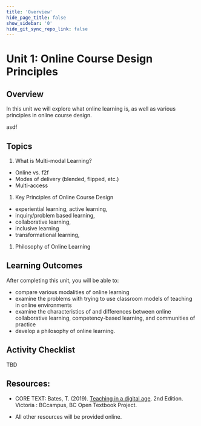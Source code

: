 ```yaml
---
title: 'Overview'
hide_page_title: false
show_sidebar: '0'
hide_git_sync_repo_link: false
---
```

# Unit 1: Online Course Design Principles
## Overview
In this unit we will explore what online learning is, as well as various principles in online course design.

asdf
## Topics
1. What is Multi-modal Learning?
 - Online vs. f2f
 - Modes of delivery (blended, flipped, etc.)
 - Multi-access
1. Key Principles of Online Course Design
 - experiential learning, active learning,
 - inquiry/problem based learning,
 - collaborative learning,
 - inclusive learning
 - transformational learning,
1. Philosophy of Online Learning


## Learning Outcomes
After completing this unit, you will be able to:
 - compare various modalities of online learning
 - examine the problems with trying to use classroom models of teaching in online environments
 - examine the characteristics of and differences between online collaborative learning, competency-based learning, and communities of practice
 - develop a philosophy of online learning.


## Activity Checklist

TBD

## Resources:
- CORE TEXT: Bates, T. (2019). [Teaching in a digital age](https://pressbooks.bccampus.ca/teachinginadigitalagev2/). 2nd Edition. Victoria : BCcampus, BC Open Textbook Project.  

- All other resources will be provided online.
